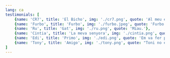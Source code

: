 ```yaml
---
lang: ca
testimonials: [
    {name: 'CR7', title: 'El Bicho', img: './cr7.png', quote: 'Al meu equip li dono un 9. A mi, un 10; a Toni Peraira un 11.'},
    {name: 'Furbo', title: 'Furbo', img: './furbo.jpeg', quote: 'Furbo.'},
    {name: 'Ru', title: 'Gat', img: './ru.png', quote: 'Miau.'},
    {name: 'Cintia', title: 'La meva senyora', img: './cintia.png', quote: 'Aquest noi val or. Paguin-li bé.'},
    {name: 'Edi', title: 'Primo', img: './edi.png', quote: 'Em va fer pagar 2 euros per aparcar el cabró.'},
    {name: 'Tony', title: 'Amigo', img: './tony.png', quote: "Toni no és comunista. Pot ser un mentider, un porc, un idiota, un comunista... però d'actor porno no té res!"}
]
---
```

